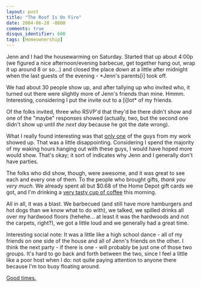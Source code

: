 ```yaml
---
layout: post
title: "The Roof Is On Fire"
date: 2004-06-28 -0800
comments: true
disqus_identifier: 600
tags: [Homeownership]
---
```

Jenn and I had the housewarming on Saturday. Started that up about 4:00p
(we figured a nice afternoon/evening barbecue, get together hang out,
wrap it up around 8 or so...) and closed the place down at a little
after midnight when the last guests of the evening - *Jenn's parents[i]
took off.
 
 We had about 30 people show up, and after tallying up who invited who,
it turned out there were slightly more of Jenn's friends than mine.
Hmmm. Interesting, considering I put the invite out to a [i]lot* of my
friends.
 
 Of the folks invited, three who RSVP'd that they'd be there didn't show
and one of the "maybe" responses showed (actually, two, but the second
one didn't show up until *the next day* because he got the date wrong).
 
 What I really found interesting was that [only
one](http://www.greghughes.net) of the guys from my work showed up. That
was a little disappointing. Considering I spend the majority of my
waking hours hanging out with these guys, I would have hoped more would
show. That's okay; it sort of indicates why Jenn and I generally don't
have parties.
 
 The folks who did show, though, were awesome, and it was great to see
each and every one of them. To the people who brought gifts, *thank you
very much*. We already spent all but \$0.68 of the Home Depot gift cards
we got, and I'm drinking a [very tasty cup of
coffee](http://www.senseo.com/) this morning.
 
 All in all, it was a blast. We barbecued (and still have more
hamburgers and hot dogs than we know what to do with), we talked, we
spilled drinks all over my hardwood floors (hehehe... at least it was
the hardwoods and not the carpets, right?), we got a little loud and we
generally had a great time.
 
 Interesting social note: It was a little like a high school dance - all
of my friends on one side of the house and all of Jenn's friends on the
other. I think the next party - if there is one - will probably be just
one of those two groups. It's hard to go back and forth between the two,
since I feel a little like a poor host when I do: not quite paying
attention to anyone there because I'm too busy floating around.
 
 [Good times.](http://snltranscripts.jt.org/00/00pdish.phtml)
